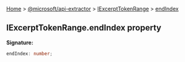 [Home](./index) &gt; [@microsoft/api-extractor](./api-extractor.md) &gt; [IExcerptTokenRange](./api-extractor.iexcerpttokenrange.md) &gt; [endIndex](./api-extractor.iexcerpttokenrange.endindex.md)

## IExcerptTokenRange.endIndex property

<b>Signature:</b>

```typescript
endIndex: number;
```
